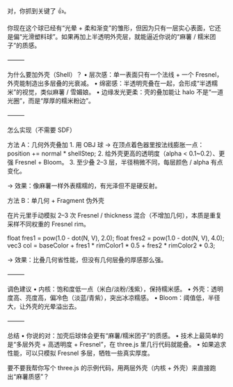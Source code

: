 对，你抓到关键了 👍。

你现在这个球已经有“光晕 + 柔和渐变”的雏形，但因为只有一层实心表面，它还是偏“光滑塑料球”。如果再加上半透明外壳层，就能逼近你说的“麻薯 / 糯米团子”的质感。

⸻

为什么要加外壳（Shell）？
	•	层次感：单一表面只有一个法线 + 一个 Fresnel，外壳能制造出多层叠的光衰减。
	•	绵密感：半透明壳叠在一起，会形成“半透糯米”的视觉，类似麻薯 / 雪媚娘。
	•	边缘发光更柔：壳的叠加能让 halo 不是“一道光圈”，而是“厚厚的糯米粉边”。

⸻

怎么实现（不需要 SDF）

方法 A：几何外壳叠加
	1.	用 OBJ 球 → 在顶点着色器里按法线膨胀一点：
position += normal * shellStep;
	2.	给外壳更高的透明度（alpha < 0.1~0.2）、更强 Fresnel + Bloom。
	3.	至少叠 2–3 层，半径稍微不同，每层颜色 / alpha 有点变化。

→ 效果：像麻薯一样外表糯糯的，有光泽但不是硬反射。

方法 B：单几何 + Fragment 伪外壳

在片元里手动模拟 2–3 次 Fresnel / thickness 混合（不增加几何），本质是重复采样不同权重的 Fresnel rim。

float fres1 = pow(1.0 - dot(N, V), 2.0);
float fres2 = pow(1.0 - dot(N, V), 4.0);
vec3 col = baseColor
         + fres1 * rimColor1 * 0.5
         + fres2 * rimColor2 * 0.3;

→ 效果：比叠几何省性能，但没有几何层叠的厚感那么强。

⸻

调色建议
	•	内核：饱和度低一点（米白/淡粉/浅紫），保持糯米感。
	•	外壳：透明度高、亮度高，偏冷色（淡蓝/青紫），突出冰凉糯感。
	•	Bloom：阈值低，半径大，让外壳的光晕溢出去。

⸻

总结
	•	你说的对：加壳后球体会更有“麻薯/糯米团子”的质感。
	•	技术上最简单的是“多层外壳 + 高透明度 + Fresnel”，在 three.js 里几行代码就能叠。
	•	如果追求性能，可以只模拟 Fresnel 多层，牺牲一些真实厚度。

要不要我帮你写个 three.js 的示例代码，用两层外壳（内核 + 外壳）来直接跑出“麻薯质感”？